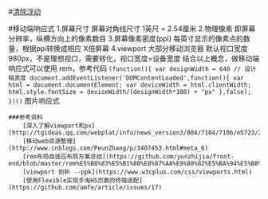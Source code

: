 #[清除浮动](http://www.iyunlu.com/view/css-xhtml/55.html)

#移动端响应式
    1.屏幕尺寸
        屏幕对角线尺寸 1英尺 = 2.54厘米
    2.物理像素
        即屏幕分辨率，纵横方向上的像素数目
    3.屏幕像素密度(ppi)
        每英寸显示的像素点的数量，根据ppi转换成相应 X倍屏幕
    4.viewport
        <meta name="viewport" content="width=device-width,initial-scale=1,minimum-scale=1.max">
        大部分移动浏览器 默认视口宽度 980px，不是理想视口，需要转化，视口宽度=设备宽度
    结合以上概念，做移动端响应式可以使用 rem，参考代码
    `
    (function(){
        var designWidth = 640 // 设计稿宽度
        document.addEventListener('DOMContentLoaded',function(){
            var html = document.documentElement;
            var deviceWidth = html.clientWidth;
            html.style.fontSize = deviceWidth/(designWidth*100) + "px"
        },false);
    })()
    `
    图片响应式

    ###参考资料
        [深入了解viewport和px](http://tgideas.qq.com/webplat/info/news_version3/804/7104/7106/m5723/201509/376281.shtml)
        [移动web资源整理](http://www.cnblogs.com/PeunZhang/p/3407453.html#meta_6)
        [rem布局自适应布局方案总结](https://github.com/yunzhijia/front-end/blob/master/rem%E5%B8%83%E5%B1%80%E8%87%AA%E9%80%82%E5%BA%94%E5%B8%83%E5%B1%80%E6%96%B9%E6%A1%88%E6%80%BB%E7%BB%93.md)
        [viewport 剖析 --ppk](https://www.w3cplus.com/css/viewports.html)
        [使用Flexible实现手淘H5页面的终端适配](https://github.com/amfe/article/issues/17)